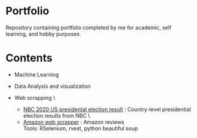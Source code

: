 # Portfolio
Repository containing portfolio completed by me for academic, self learning, and hobby purposes. 
# Contents
* Machine Learning 

* Data Analysis and visualization


* Web scrapping \
  * [NBC 2020 US presidental election result](https://github.com/charlottetse33/portfolio/blob/main/NBC%20US%20election/web%20scrapping.R) : Country-level presidential election results from NBC \
  * [Amazon web scrapper](https://github.com/charlottetse33/portfolio/blob/main/Amazon%20web%20scrapping/Web_scrapper%20-%20Amazon%20reviews.py) : Amazon reviews\
Tools: RSelenium, rvest, python beautiful soup


